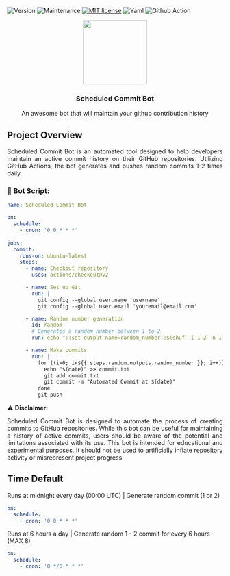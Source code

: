 ![Version](https://img.shields.io/badge/Version-1.0.0-green)
![Maintenance](https://img.shields.io/badge/Maintenance-Yes-green)
[![MIT license](https://img.shields.io/badge/License-MIT-blue.svg)](https://github.com/rahfianugerah/scheduled-commit-bot/blob/main/LICENSE)
![Yaml](https://img.shields.io/badge/Made_with-Yaml-blue.svg)
![Github Action](https://img.shields.io/badge/GitHub_Workflows-%23121011.svg?&logo=github&logoColor=white)

<div align="center">
  <img src="https://github.com/rahfianugerah/scheduled-commit-bot/blob/main/img/newbot.png" height=150 width=150>
  <h3>
    Scheduled Commit Bot
  </h3>
  <p>
    An awesome bot that will maintain your github contribution history
  </p>
</div>

## Project Overview
<p align="justify">
  Scheduled Commit Bot is an automated tool designed to help developers maintain an active commit history on their GitHub repositories. Utilizing GitHub Actions, the bot generates and pushes random commits 1-2 times daily.
</p>

### 🤖 Bot Script:
```yml
name: Scheduled Commit Bot

on:
  schedule:
    - cron: '0 0 * * *'
    
jobs:
  commit:
    runs-on: ubuntu-latest
    steps:
      - name: Checkout repository
        uses: actions/checkout@v2

      - name: Set up Git
        run: |
          git config --global user.name 'username'
          git config --global user.email 'youremail@email.com'

      - name: Random number generation
        id: random
        # Generates a random number between 1 to 2
        run: echo "::set-output name=random_number::$(shuf -i 1-2 -n 1)" 

      - name: Make commits
        run: |
          for ((i=0; i<${{ steps.random.outputs.random_number }}; i++)); do
            echo "$(date)" >> commit.txt
            git add commit.txt
            git commit -m "Automated Commit at $(date)"
          done
          git push

```

⚠️ <b> Disclaimer: </b>

<p align="justify">
  Scheduled Commit Bot is designed to automate the process of creating commits to GitHub repositories. While this bot can be useful for maintaining a history of active commits, users should be aware of the potential and limitations associated with its use. This bot is intended for educational and experimental purposes. It should not be used to artificially inflate repository activity or misrepresent project progress.
</p> 


## Time Default

Runs at midnight every day (00:00 UTC) | Generate random commit (1 or 2)
```yml
on:
  schedule:
    - cron: '0 0 * * *'
```

Runs at 6 hours a day | Generate random 1 - 2 commit for every 6 hours (MAX 8)
```yml
on:
  schedule:
    - cron: '0 */6 * * *'
```


